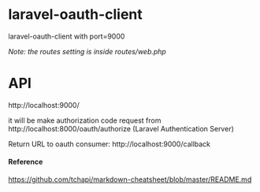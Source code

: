 # laravel-oauth-client
laravel-oauth-client with port=9000

*Note: the routes setting is inside routes/web.php*

# API #
http://localhost:9000/

it will be make authorization code request from http://localhost:8000/oauth/authorize (Laravel Authentication Server)

>>

Return URL to oauth consumer: http://localhost:9000/callback


#### Reference ####
https://github.com/tchapi/markdown-cheatsheet/blob/master/README.md

